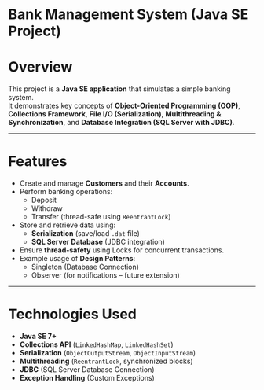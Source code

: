 #  Bank Management System (Java SE Project)

# Overview
This project is a **Java SE application** that simulates a simple banking system.  
It demonstrates key concepts of **Object-Oriented Programming (OOP)**, **Collections Framework**, **File I/O (Serialization)**, **Multithreading & Synchronization**, and **Database Integration (SQL Server with JDBC)**.

---

# Features
- Create and manage **Customers** and their **Accounts**.
- Perform banking operations:
  - Deposit
  - Withdraw
  - Transfer (thread-safe using `ReentrantLock`)
- Store and retrieve data using:
  - **Serialization** (save/load `.dat` file)
  - **SQL Server Database** (JDBC integration)
- Ensure **thread-safety** using Locks for concurrent transactions.
- Example usage of **Design Patterns**:
  - Singleton (Database Connection)
  - Observer (for notifications – future extension)

---

# Technologies Used
- **Java SE 7+**
- **Collections API** (`LinkedHashMap`, `LinkedHashSet`)
- **Serialization** (`ObjectOutputStream`, `ObjectInputStream`)
- **Multithreading** (`ReentrantLock`, synchronized blocks)
- **JDBC** (SQL Server Database Connection)
- **Exception Handling** (Custom Exceptions)


